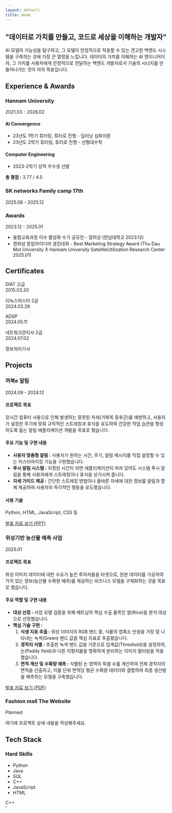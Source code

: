 ```yaml
---
layout: default
title: Home
---
```

<section class="hero-section">
  <h1>"데이터로 가치를 만들고, 코드로 세상을 이해하는 개발자"</h1>
  <p>
    AI 모델의 가능성을 탐구하고, 그 모델이 안정적으로 작동할 수 있는 견고한 백엔드 시스템을 구축하는 것에 가장 큰 열정을 느낍니다. 데이터의 가치를 이해하는 AI 엔지니어이자, 그 가치를 사용자에게 안정적으로 전달하는 백엔드 개발자로서 기술의 시너지를 만들어나가는 것이 저의 목표입니다.
  </p>
</section>

<h2 class="section-title">Experience & Awards</h2>
<section class="experience-section">

  <!-- Hannam University 섹션 -->
  <div class="experience-entry">
    <div class="experience-left">
      <h3>Hannam University</h3>
      <p>2021.03 - 2026.02</p>
    </div>
    <div class="experience-right">
      <div class="experience-detail">
        <h4>AI Convergence</h4>
        <ul>
          <li>23년도 1학기 튜터링, 튜터로 진행 - 딥러닝 심화이론</li>
          <li>23년도 2학기 튜터링, 튜터로 진행 - 선형대수학</li>
        </ul>
      </div>
      <div class="experience-detail">
        <h4>Computer Engineering</h4>
         <ul>
          <li>2023-2학기 성적 우수생 선발</li>
        </ul>
      </div>
      <p><strong>총 평점 :</strong> 3.77 / 4.5</p>
    </div>
  </div>

  <!-- SK networks 섹션 -->
  <div class="experience-entry">
    <div class="experience-left">
      <h3>SK networks Family camp 17th</h3>
      <p>2025.06 - 2025.12</p>
    </div>
    <div class="experience-right">
      <!-- 상세 내용이 있다면 여기에 추가 -->
    </div>
  </div>

  <!-- Awards 섹션 -->
  <div class="experience-entry">
      <div class="experience-left">
        <h3>Awards</h3>
        <p>2023.12 - 2025.01</p>
      </div>
      <div class="experience-right">
        <ul>
            <li>융합교육과정 이수 활성화 수기 공모전 - 장려상 (한남대학교 2023.12)</li>
            <li>캔위성 창업아이디어 경진대회 - Best Marketing Strategy Award (Thu Dau Mot University X Hannam University SatelliteUtilization Research Center 2025.01)</li>
        </ul>
      </div>
  </div>

</section>

<h2 class="section-title">Certificates</h2>
<div class="certificates-list">
  <div><p>DIAT 고급<br>2015.03.20</p></div>
  <div><p>리눅스마스터 2급<br>2024.03.29</p></div>
  <div><p>ADSP<br>2024.05.11</p></div>
  <div><p>네트워크관리사 2급<br>2024.07.02</p></div>
  <div><p>정보처리기사</p></div>
</div>


<h2 class="section-title">Projects</h2>

<section class="projects-section">

  <!-- 프로젝트 1: 꺼북e 알림 (새로 추가) -->
  <div class="project-card">
    <h3>꺼북e 알림</h3>
    <p class="project-period">2024.09 - 2024.12</p>
    <div class="project-content">
      <h4>프로젝트 목표</h4>
      <p>
        장시간 컴퓨터 사용으로 인해 발생하는 잘못된 자세(거북목 증후군)를 예방하고, 사용자가 설정한 주기에 맞춰 규칙적인 스트레칭과 휴식을 유도하여 건강한 작업 습관을 형성하도록 돕는 알림 애플리케이션 개발을 목표로 했습니다.
      </p>
      <h4>주요 기능 및 구현 내용</h4>
      <ul>
        <li><b>사용자 맞춤형 알림 :</b> 사용자가 원하는 시간, 주기, 알림 메시지를 직접 설정할 수 있는 커스터마이징 기능을 구현했습니다.</li>
        <li><b>푸시 알림 시스템 :</b> 지정된 시간이 되면 애플리케이션이 꺼져 있어도 시스템 푸시 알림을 통해 사용자에게 스트레칭이나 휴식을 상기시켜 줍니다.</li>
        <li><b>자세 가이드 제공 :</b> 간단한 스트레칭 방법이나 올바른 자세에 대한 정보를 알림과 함께 제공하여 사용자의 즉각적인 행동을 유도했습니다.</li>
      </ul>
      <h4>사용 기술</h4>
      <p>
        Python, HTML, JavaScript, CSS 등 
      </p>
      <a href="https://docs.google.com/presentation/d/1Nt_g4vc9zItP85qGIRyGzrPEKoY7fcYB/edit?usp=sharing&ouid=111937066271731398205&rtpof=true&sd=true" class="project-link" target="_blank" rel="noopener noreferrer">발표 자료 보기 (PPT)</a>
    </div>
  </div>

  <!-- 프로젝트 2: 위성기반 농산물 예측 사업 -->
  <div class="project-card">
    <h3>위성기반 농산물 예측 사업</h3>
    <p class="project-period">2025.01</p>
    <div class="project-content">
      <h4>프로젝트 목표</h4>
      <p>
        위성 이미지 데이터에 대한 수요가 높은 투자자들을 타겟으로, 원본 데이터를 가공하여 가치 있는 정보(농산물 수확량 예측)를 제공하는 비즈니스 모델을 구체화하는 것을 목표로 했습니다.
      </p>
      <h4>주요 역할 및 구현 내용</h4>
      <ul>
        <li><b>대상 선정 :</b> 사업 모델 검증을 위해 베트남의 핵심 수출 품목인 쌀(Rice)을 분석 대상으로 선정했습니다.</li>
        <li><b>핵심 기술 구현 :</b>
          <ol>
            <li><b>식생 지표 추출 :</b> 위성 이미지의 RGB 밴드 중, 식물의 엽록소 반응을 가장 잘 나타내는 녹색(Green) 밴드 값을 핵심 지표로 추출했습니다.</li>
            <li><b>경작지 식별 :</b> 추출한 녹색 밴드 값을 기준으로 임계값(Threshold)을 설정하여, 논(Paddy field)과 다른 지형지물을 명확하게 분리하는 이미지 필터링을 적용했습니다.</li>
            <li><b>면적 계산 및 수확량 예측 :</b> 식별된 논 영역의 픽셀 수를 계산하여 전체 경작지의 면적을 산출하고, 이를 단위 면적당 평균 수확량 데이터와 결합하여 최종 생산량을 예측하는 모델을 구축했습니다.</li>
          </ol>
        </li>
      </ul>
      <a href="/Cansat3.pdf" class="project-link" target="_blank" rel="noopener noreferrer">발표 자료 보기 (PDF)</a>
    </div>
  </div>

  <!-- 여기에 나머지 프로젝트들을 같은 형식으로 추가하면 됩니다. -->

</section>

  <!-- 프로젝트 3: Fashion mall The Website -->
  <div class="project-card">
    <h3>Fashion mall The Website</h3>
    <p class="project-period">Planned</p>
     <div class="project-content">
      <p>여기에 프로젝트 상세 내용을 작성해주세요.</p>
    </div>
  </div>


<h2 class="section-title">Tech Stack</h2>
<div class="tech-stack-container">
  <div class="tech-stack-text">
    <h3>Hard Skills</h3>
    <ul>
      <li>Python</li>
      <li>Java</li>
      <li>SQL</li>
      <li>C++</li>
      <li>JavaScript</li>
      <li>HTML</li>
    </ul>
  </div>
  <div class="tech-stack-logos">
    <div class="logo-item python"><i class="fab fa-python"></i></div>
    <div class="logo-item java"><i class="fab fa-java"></i></div>
    <div class="logo-item"><i class="fas fa-database"></i></div> <!-- SQL -->
    <div class="logo-item cpp">C++</div> <!-- C++ Icon Alternative -->
    <div class="logo-item javascript"><i class="fab fa-js"></i></div>
    <div class="logo-item html5"><i class="fab fa-html5"></i></div>
  </div>
</div>




<!--

education&award : SK networks Family camp 17기 (2025.06 - 진행증)

Experiense (경험)

education : 학력, 학점

            성적우수생 선발 , 스터디, 튜터진행, 학과홍보

프로젝트 거북이, 부트캠에서 할 개인/팀 프로젝트 



자격증 (딴 순서대로)

네트워크관리사급(국가자격증)

ADSP

리눅스마스터 2급(국가자격증)

한국사능력검정시험 심화

디지털정보활용능력 고급(국가자격증)


-->'
